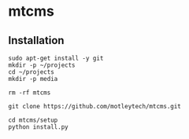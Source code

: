 # mtcms

## Installation

```
sudo apt-get install -y git
mkdir -p ~/projects
cd ~/projects
mkdir -p media

rm -rf mtcms

git clone https://github.com/motleytech/mtcms.git

cd mtcms/setup
python install.py
```
